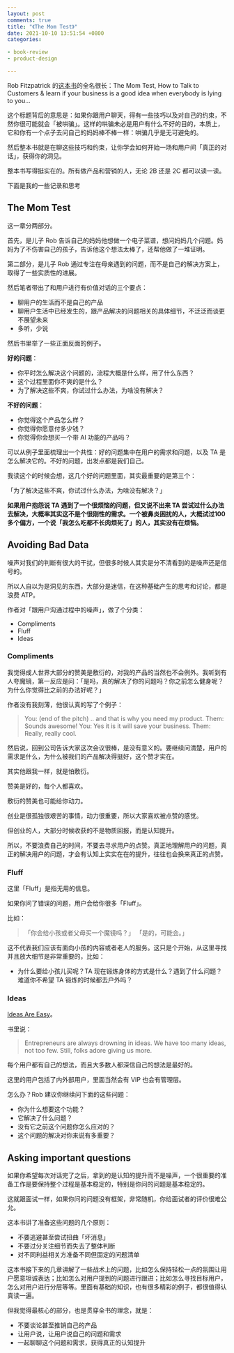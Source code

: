 ```yaml
---
layout: post
comments: true
title: "《The Mom Test》"
date: 2021-10-10 13:51:54 +0800
categories: 

- book-review
- product-design

---
```


Rob Fitzpatrick 的[这本书](https://www.amazon.com/Mom-Test-customers-business-everyone/dp/1492180742)的全名很长：The Mom Test, How to Talk to Customers & learn if your business is a good idea when everybody is lying to you...

这个标题背后的意思是：如果你跟用户聊天，得有一些技巧以及对自己的约束，不然你很可能就会「被哄骗」。这样的哄骗未必是用户有什么不好的目的，本质上，它和你有一个点子去问自己的妈妈棒不棒一样：哄骗几乎是无可避免的。

然后整本书就是在聊这些技巧和约束，让你学会如何开始一场和用户间「真正的对话」，获得你的洞见。

整本书写得挺实在的。所有做产品和营销的人，无论 2B 还是 2C 都可以读一读。

下面是我的一些记录和思考

## The Mom Test

这一章分两部分。

首先，是儿子 Rob 告诉自己的妈妈他想做一个电子菜谱，想问妈妈几个问题。妈妈为了不伤害自己的孩子，告诉他这个想法太棒了，还帮他做了一堆证明。

第二部分，是儿子 Rob 通过专注在母亲遇到的问题，而不是自己的解决方案上，取得了一些实质性的进展。

然后笔者带出了和用户进行有价值对话的三个要点：

- 聊用户的生活而不是自己的产品
- 聊用户生活中已经发生的，跟产品解决的问题相关的具体细节，不泛泛而谈更不展望未来
- 多听，少说

然后书里举了一些正面反面的例子。

**好的问题**：

- 你平时怎么解决这个问题的，流程大概是什么样，用了什么东西？
- 这个过程里面你不爽的是什么？
- 为了解决这些不爽，你试过什么办法，为啥没有解决？

**不好的问题**：

- 你觉得这个产品怎么样？
- 你觉得你愿意付多少钱？
- 你觉得你会想买一个带 AI 功能的产品吗？

可以从例子里面梳理出一个共性：好的问题集中在用户的需求和问题，以及 TA 是怎么解决它的。不好的问题，出发点都是我们自己。

我读这个的时候会想，这几个好的问题里面，其实最重要的是第三个：

「为了解决这些不爽，你试过什么办法，为啥没有解决？」

**如果用户抱怨说 TA 遇到了一个很烦恼的问题，但又说不出来 TA 尝试过什么办法去解决，大概率其实这不是个很刚性的需求。一个被鼻炎困扰的人，大概试过100多个偏方，一个说「我怎么吃都不长肉烦死了」的人，其实没有在烦恼。**

## Avoiding Bad Data

噪声对我们的判断有很大的干扰，但很多时候人其实是分不清看到的是噪声还是信号的。

所以人自以为是洞见的东西，大部分是迷信，在这种基础产生的思考和讨论，都是浪费 ATP。

作者对「跟用户沟通过程中的噪声」，做了个分类：

- Compliments
- Fluff
- Ideas

### Compliments

我觉得成人世界大部分的赞美是敷衍的，对我的产品的当然也不会例外。我听到有人夸魔镜，第一反应是问：「是吗，真的解决了你的问题吗？你之前怎么健身呢？为什么你觉得比之前的办法好呢？」

作者没有我刻薄，他很认真的写了个例子：

> You: (end of the pitch) .. and that is why you need my product.
> Them: Sounds awesome!
> You: Yes it is it will save your business.
> Them: Really, really cool.

然后说，回到公司告诉大家这次会议很棒，是没有意义的。要继续问清楚，用户的需求是什么，为什么被我们的产品解决得挺好，这个赞才实在。

其实他跟我一样，就是怕敷衍。

赞美是好的，每个人都喜欢。

敷衍的赞美也可能给你动力。

创业是很孤独很艰苦的事情，动力很重要，所以大家喜欢被点赞的感觉。

但创业的人，大部分时候收获的不是物质回报，而是认知提升。

所以，不要浪费自己的时间，不要去寻求用户的点赞。真正地理解用户的问题，真正的解决用户的问题，才会有认知上实实在在的提升，往往也会换来真正的点赞。

### Fluff

这里「Fluff」是指无用的信息。

如果你问了错误的问题，用户会给你很多「Fluff」。

比如：

> 「你会给小孩或者父母买一个魔镜吗？」
> 「是的，可能会。」

这不代表我们应该有面向小孩的内容或者老人的服务。这只是个开始，从这里寻找并且放大细节是非常重要的，比如：

- 为什么要给小孩儿买呢？TA 现在锻炼身体的方式是什么？遇到了什么问题？难道你不希望 TA 锻炼的时候都去户外吗？

### Ideas

[Ideas Are Easy](https://lenciel.com/2013/01/ideas-are-easy/)。

书里说：

> Entrepreneurs are always drowning in ideas. We have too many ideas, not too few. Still, folks adore giving us more.

每个用户都有自己的想法，而且大多数人都深信自己的想法是最好的。

这里的用户包括了内外部用户，里面当然会有 VIP 也会有管理层。

怎么办？Rob 建议你继续问下面的这些问题：

- 你为什么想要这个功能？
- 它解决了什么问题？
- 没有它之前这个问题你怎么应对的？
- 这个问题的解决对你来说有多重要？

## Asking important questions

如果你希望每次对话完了之后，拿到的是认知的提升而不是噪声，一个很重要的准备工作是要保持整个过程是基本稳定的，特别是你问的问题是基本稳定的。

这就跟面试一样，如果你问的问题没有框架，非常随机，你给面试者的评价很难公允。

这本书讲了准备这些问题的几个原则：

- 不要逃避甚至尝试扭曲「坏消息」
- 不要过分关注细节而失去了整体判断
- 对不同利益相关方准备不同但固定的问题清单

这本书接下来的几章讲解了一些战术上的问题，比如怎么保持轻松一点的氛围让用户愿意坦诚表达；比如怎么对用户提到的问题进行跟进；比如怎么寻找目标用户，怎么对用户进行分层等等。里面有基础的知识，也有很多精彩的例子，都很值得认真读一遍。

但我觉得最核心的部分，也是贯穿全书的理念，就是：

- 不要谈论甚至推销自己的产品
- 让用户说，让用户说自己的问题和需求
- 一起聊聊这个问题和需求，获得真正的认知提升
